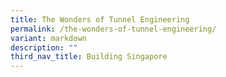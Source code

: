 ```yaml
---
title: The Wonders of Tunnel Engineering
permalink: /the-wonders-of-tunnel-engineering/
variant: markdown
description: ""
third_nav_title: Building Singapore
---
```

